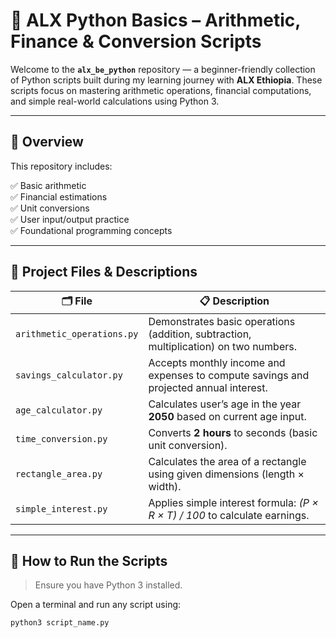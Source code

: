 # 🐍 ALX Python Basics – Arithmetic, Finance & Conversion Scripts

Welcome to the **`alx_be_python`** repository — a beginner-friendly collection of Python scripts built during my learning journey with **ALX Ethiopia**. These scripts focus on mastering arithmetic operations, financial computations, and simple real-world calculations using Python 3.

---

## 📘 Overview

This repository includes:

✅ Basic arithmetic  
✅ Financial estimations  
✅ Unit conversions  
✅ User input/output practice  
✅ Foundational programming concepts  

---

## 📂 Project Files & Descriptions

| 🗂 File                      | 📋 Description                                                                 |
|-----------------------------|---------------------------------------------------------------------------------|
| `arithmetic_operations.py`  | Demonstrates basic operations (addition, subtraction, multiplication) on two numbers. |
| `savings_calculator.py`     | Accepts monthly income and expenses to compute savings and projected annual interest. |
| `age_calculator.py`         | Calculates user’s age in the year **2050** based on current age input.         |
| `time_conversion.py`        | Converts **2 hours** to seconds (basic unit conversion).                       |
| `rectangle_area.py`         | Calculates the area of a rectangle using given dimensions (length × width).    |
| `simple_interest.py`        | Applies simple interest formula: *(P × R × T) / 100* to calculate earnings.    |

---

## 🚀 How to Run the Scripts

> Ensure you have Python 3 installed.

Open a terminal and run any script using:

```bash
python3 script_name.py
